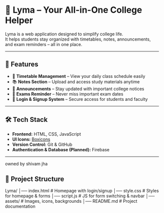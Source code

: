 # 🌟 Lyma – Your All-in-One College Helper  

Lyma is a web application designed to simplify college life.  
It helps students stay organized with timetables, notes, announcements, and exam reminders – all in one place.  

---

## 🚀 Features
- 📅 **Timetable Management** – View your daily class schedule easily  
- 📚 **Notes Section** – Upload and access study materials anytime  
- 📢 **Announcements** – Stay updated with important college notices  
- 📝 **Exams Reminder** – Never miss important exam dates  
- 🔑 **Login & Signup System** – Secure access for students and faculty  

---

## 🛠️ Tech Stack
- **Frontend:** HTML, CSS, JavaScript  
- **UI Icons:** [Boxicons](https://boxicons.com/)  
- **Version Control:** Git & GitHub  
- **Authentication & Database (Planned):** Firebase  

---
owned by shivam jha

## 📂 Project Structure
Lyma/
│── index.html # Homepage with login/signup
│── style.css # Styles for homepage & forms
│── script.js # JS for form switching & navbar
│── assets/ # Images, icons, backgrounds
│── README.md # Project documentation
